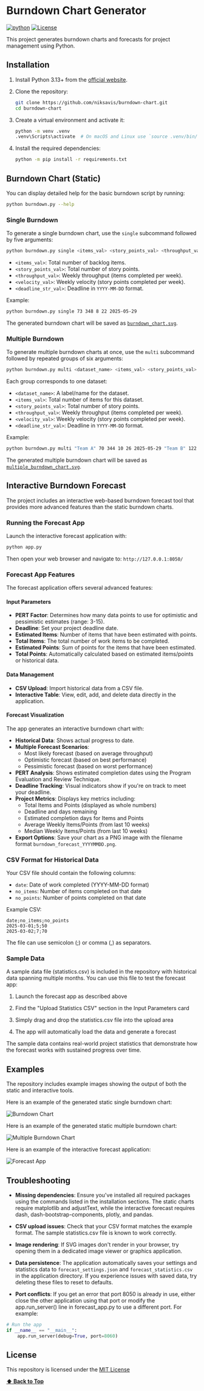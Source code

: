 # Burndown Chart Generator

[![python](https://img.shields.io/badge/Python-3.13-3776AB.svg?style=flat&logo=python&logoColor=white)](https://www.python.org)
[![License](https://img.shields.io/badge/License-MIT-green)](LICENSE)

This project generates burndown charts and forecasts for project management using Python.

## Installation

1. Install Python 3.13+ from the [official website](https://www.python.org).

2. Clone the repository:

    ```sh
    git clone https://github.com/niksavis/burndown-chart.git
    cd burndown-chart
    ```

3. Create a virtual environment and activate it:

    ```sh
    python -m venv .venv
    .venv\Scripts\activate  # On macOS and Linux use `source .venv/bin/activate`
    ```

4. Install the required dependencies:

    ```sh
    python -m pip install -r requirements.txt
    ```

## Burndown Chart (Static)

You can display detailed help for the basic burndown script by running:

```sh
python burndown.py --help
```

### Single Burndown

To generate a single burndown chart, use the `single` subcommand followed by five arguments:

```sh
python burndown.py single <items_val> <story_points_val> <throughput_val> <velocity_val> <deadline_str_val>
```

- `<items_val>`: Total number of backlog items.
- `<story_points_val>`: Total number of story points.
- `<throughput_val>`: Weekly throughput (items completed per week).
- `<velocity_val>`: Weekly velocity (story points completed per week).
- `<deadline_str_val>`: Deadline in `YYYY-MM-DD` format.

Example:

```sh
python burndown.py single 73 348 8 22 2025-05-29
```

The generated burndown chart will be saved as [`burndown_chart.svg`](burndown_chart.svg).

### Multiple Burndown

To generate multiple burndown charts at once, use the `multi` subcommand followed by repeated groups of six arguments:

```sh
python burndown.py multi <dataset_name> <items_val> <story_points_val> <throughput_val> <velocity_val> <deadline_str_val> ...
```

Each group corresponds to one dataset:

- `<dataset_name>`: A label/name for the dataset.
- `<items_val>`: Total number of items for this dataset.
- `<story_points_val>`: Total number of story points.
- `<throughput_val>`: Weekly throughput (items completed per week).
- `<velocity_val>`: Weekly velocity (story points completed per week).
- `<deadline_str_val>`: Deadline in `YYYY-MM-DD` format.

Example:

```sh
python burndown.py multi "Team A" 70 344 10 26 2025-05-29 "Team B" 122 488 15 46 2025-05-29
```

The generated multiple burndown chart will be saved as [`multiple_burndown_chart.svg`](multiple_burndown_chart.svg).

## Interactive Burndown Forecast

The project includes an interactive web-based burndown forecast tool that provides more advanced features than the static burndown charts.

### Running the Forecast App

Launch the interactive forecast application with:

```sh
python app.py
```

Then open your web browser and navigate to: `http://127.0.0.1:8050/`

### Forecast App Features

The forecast application offers several advanced features:

#### Input Parameters

- **PERT Factor**: Determines how many data points to use for optimistic and pessimistic estimates (range: 3-15).
- **Deadline**: Set your project deadline date.
- **Estimated Items**: Number of items that have been estimated with points.
- **Total Items**: The total number of work items to be completed.
- **Estimated Points**: Sum of points for the items that have been estimated.
- **Total Points**: Automatically calculated based on estimated items/points or historical data.

#### Data Management

- **CSV Upload**: Import historical data from a CSV file.
- **Interactive Table**: View, edit, add, and delete data directly in the application.

#### Forecast Visualization

The app generates an interactive burndown chart with:

- **Historical Data**: Shows actual progress to date.
- **Multiple Forecast Scenarios**:
  - Most likely forecast (based on average throughput)
  - Optimistic forecast (based on best performance)
  - Pessimistic forecast (based on worst performance)
- **PERT Analysis**: Shows estimated completion dates using the Program Evaluation and Review Technique.
- **Deadline Tracking**: Visual indicators show if you're on track to meet your deadline.
- **Project Metrics**: Displays key metrics including:
  - Total Items and Points (displayed as whole numbers)
  - Deadline and days remaining
  - Estimated completion days for Items and Points
  - Average Weekly Items/Points (from last 10 weeks)
  - Median Weekly Items/Points (from last 10 weeks)
- **Export Options**: Save your chart as a PNG image with the filename format `burndown_forecast_YYYYMMDD.png`.

### CSV Format for Historical Data

Your CSV file should contain the following columns:

- `date`: Date of work completed (YYYY-MM-DD format)
- `no_items`: Number of items completed on that date
- `no_points`: Number of points completed on that date

Example CSV:

```text
date;no_items;no_points
2025-03-01;5;50
2025-03-02;7;70
```

The file can use semicolon (;) or comma (,) as separators.

### Sample Data

A sample data file (statistics.csv) is included in the repository with historical data spanning multiple months. You can use this file to test the forecast app:

1. Launch the forecast app as described above

2. Find the "Upload Statistics CSV" section in the Input Parameters card

3. Simply drag and drop the statistics.csv file into the upload area

4. The app will automatically load the data and generate a forecast

The sample data contains real-world project statistics that demonstrate how the forecast works with sustained progress over time.

## Examples

The repository includes example images showing the output of both the static and interactive tools.

Here is an example of the generated static single burndown chart:

![Burndown Chart](burndown_chart.svg)

Here is an example of the generated static multiple burndown chart:

![Multiple Burndown Chart](multiple_burndown_chart.svg)

Here is an example of the interactive forecast application:

![Forecast App](forecast_app_screenshot.png)

## Troubleshooting

- **Missing dependencies**: Ensure you've installed all required packages using the commands listed in the installation sections. The static charts require matplotlib and adjustText, while the interactive forecast requires dash, dash-bootstrap-components, plotly, and pandas.

- **CSV upload issues**: Check that your CSV format matches the example format. The sample statistics.csv file is known to work correctly.

- **Image rendering**: If SVG images don't render in your browser, try opening them in a dedicated image viewer or graphics application.

- **Data persistence**: The application automatically saves your settings and statistics data to `forecast_settings.json` and `forecast_statistics.csv` in the application directory. If you experience issues with saved data, try deleting these files to reset to defaults.

- **Port conflicts**: If you get an error that port 8050 is already in use, either close the other application using that port or modify the app.run_server() line in forecast_app.py to use a different port. For example:

```py
# Run the app
if __name__ == "__main__":
    app.run_server(debug=True, port=8060)
```

## License

This repository is licensed under the [MIT License](LICENSE)

**[⬆ Back to Top](#burndown-chart-generator)**
